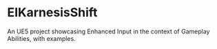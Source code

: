 # EIKarnesisShift
 An UE5 project showcasing Enhanced Input in the context of Gameplay Abilities, with examples.
